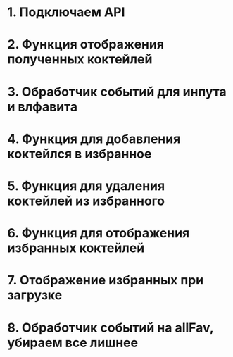 # 1. Подключаем API

# 2. Функция отображения полученных коктейлей

# 3. Обработчик событий для инпута и влфавита

# 4. Функция для добавления коктейлся в избранное

# 5. Функция для удаления коктейлей из избранного

# 6. Функция для отображения избранных коктейлей

# 7. Отображение избранных при загрузке

# 8. Обработчик событий на allFav, убираем все лишнее
